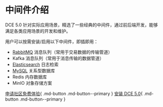 # 中间件介绍

DCE 5.0 针对实际应用场景，精选了一些经典的中间件，通过前后端开发，能够满足各类应用场景的开发和维护。

用户可以按需安装/启用以下中间件，即插即用：

- [RabbitMQ](rabbitmq/intro/what.md) 消息队列（常用于交易数据的传输管道）
- Kafka 消息队列（常用于消息传输的数据管道）
- [Elasticsearch](elastic-search/intro/what.md) 日志检索
- [MySQL](mysql/intro/what.md) 关系型数据库
- Redis 内存数据库
- MinIO 对象存储方案

[申请社区免费体验](../dce/license0.md){ .md-button .md-button--primary }
[安装 DCE 5.0](../install/install-dce.md){ .md-button .md-button--primary }
